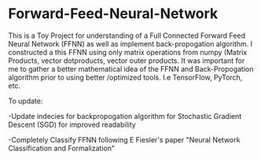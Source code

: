 # Forward-Feed-Neural-Network


This is a Toy Project for understanding of a Full Connected Forward Feed Neural Network (FFNN) as well as implement back-propogation algorithm. I constructed a this FFNN using only matrix operations from numpy (Matrix Products, vector dotproducts, vector outer products.
It was important for me to gather a better mathematical idea of the FFNN and Back-Propogation algorithm prior to using
better /optimized tools. I.e TensorFlow, PyTorch, etc. 

To update:

-Update indecies for backpropogation algorithm for Stochastic Gradient Descent (SGD) for improved readability 

-Completely Classify FFNN following E Fiesler's paper "Neural Network Classification and Formalization"
